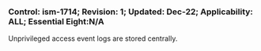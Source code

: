 ### Control: ism-1714; Revision: 1; Updated: Dec-22; Applicability: ALL; Essential Eight:N/A
<p>Unprivileged access event logs are stored centrally.</p>